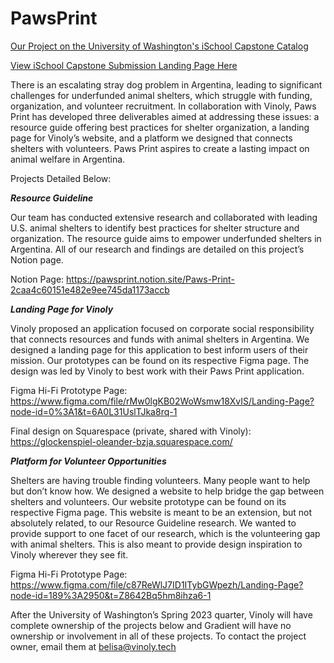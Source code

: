 # PawsPrint

[Our Project on the University of Washington's iSchool Capstone Catalog](https://ischool.uw.edu/capstone/projects/2023/all-animals-have-home-paws-print)

[View iSchool Capstone Submission Landing Page Here](https://amanbrar11.github.io/pawsprint/)

There is an escalating stray dog problem in Argentina, leading to significant challenges for underfunded animal shelters, which struggle with funding, organization, and volunteer recruitment. In collaboration with Vinoly, Paws Print has developed three deliverables aimed at addressing these issues: a resource guide offering best practices for shelter organization, a landing page for Vinoly’s website, and a platform we designed that connects shelters with volunteers. Paws Print aspires to create a lasting impact on animal welfare in Argentina.

Projects Detailed Below:


*__Resource Guideline__*

Our team has conducted extensive research and collaborated with leading U.S. animal shelters to identify best practices for shelter structure and organization. The resource guide aims to empower underfunded shelters in Argentina. All of our research and findings are detailed on this project’s Notion page. 

Notion Page: https://pawsprint.notion.site/Paws-Print-2caa4c60151e482e9ee745da1173accb


*__Landing Page for Vinoly__*

Vinoly proposed an application focused on corporate social responsibility that connects resources and funds with animal shelters in Argentina. We designed a landing page for this application to best inform users of their mission. Our prototypes can be found on its respective Figma page. The design was led by Vinoly to best work with their Paws Print application.

Figma Hi-Fi Prototype Page: https://www.figma.com/file/rMw0lgKB02WoWsmw18XvIS/Landing-Page?node-id=0%3A1&t=6A0L31UslTJka8rq-1

Final design on Squarespace (private, shared with Vinoly): https://glockenspiel-oleander-bzja.squarespace.com/


*__Platform for Volunteer Opportunities__*

Shelters are having trouble finding volunteers. Many people want to help but don’t know how. We designed a website to help bridge the gap between shelters and volunteers. Our website prototype can be found on its respective Figma page. This website is meant to be an extension, but not absolutely related, to our Resource Guideline research. We wanted to provide support to one facet of our research, which is the volunteering gap with animal shelters. This is also meant to provide design inspiration to Vinoly wherever they see fit.

Figma Hi-Fi Prototype Page: https://www.figma.com/file/c87ReWlJ7ID1ITybGWpezh/Landing-Page?node-id=189%3A2950&t=Z8642Bq5hm8ihza6-1


After the University of Washington’s Spring 2023 quarter, Vinoly will have complete ownership of the projects below and Gradient will have no ownership or involvement in all of these projects. To contact the project owner, email them at belisa@vinoly.tech
